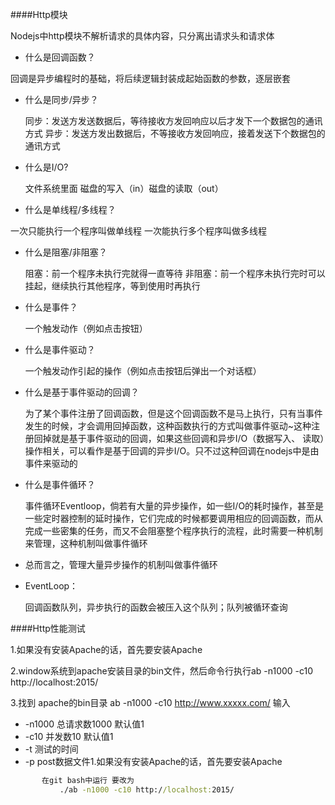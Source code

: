 ####Http模块

 Nodejs中http模块不解析请求的具体内容，只分离出请求头和请求体

    
* 什么是回调函数？
    
回调是异步编程时的基础，将后续逻辑封装成起始函数的参数，逐层嵌套

    
* 什么是同步/异步？
    
    同步：发送方发送数据后，等待接收方发回响应以后才发下一个数据包的通讯方式
    异步：发送方发出数据后，不等接收方发回响应，接着发送下个数据包的通讯方式


* 什么是I/O?

    文件系统里面 磁盘的写入（in）磁盘的读取（out）


* 什么是单线程/多线程？
        
 一次只能执行一个程序叫做单线程
    一次能执行多个程序叫做多线程


* 什么是阻塞/非阻塞？

    阻塞：前一个程序未执行完就得一直等待
    非阻塞：前一个程序未执行完时可以挂起，继续执行其他程序，等到使用时再执行

* 什么是事件？
    
    一个触发动作（例如点击按钮）

* 什么是事件驱动？

    一个触发动作引起的操作（例如点击按钮后弹出一个对话框）

* 什么是基于事件驱动的回调？
    
    为了某个事件注册了回调函数，但是这个回调函数不是马上执行，只有当事件发生的时候，才会调用回掉函数，这种函数执行的方式叫做事件驱动~这种注册回掉就是基于事件驱动的回调，如果这些回调和异步I/O（数据写入、
读取）操作相关，可以看作是基于回调的异步I/O。只不过这种回调在nodejs中是由事件来驱动的

* 什么是事件循环？

    事件循环Eventloop，倘若有大量的异步操作，如一些I/O的耗时操作，甚至是一些定时器控制的延时操作，它们完成的时候都要调用相应的回调函数，而从完成一些密集的任务，而又不会阻塞整个程序执行的流程，此时需要一种机制来管理，这种机制叫做事件循环
        
 * 总而言之，管理大量异步操作的机制叫做事件循环
 

* EventLoop：

    回调函数队列，异步执行的函数会被压入这个队列；队列被循环查询



####Http性能测试

1.如果没有安装Apache的话，首先要安装Apache

2.window系统到apache安装目录的bin文件，然后命令行执行ab -n1000 -c10 http://localhost:2015/
    
3.找到 apache的bin目录 ab -n1000 -c10 http://www.xxxxx.com/ 输入
    
 * -n1000 总请求数1000 默认值1
 * -c10 并发数10  默认值1
 * -t 测试的时间
 * -p post数据文件1.如果没有安装Apache的话，首先要安装Apache

```cmd
       在git bash中运行 要改为
           ./ab -n1000 -c10 http://localhost:2015/
```

